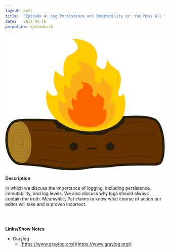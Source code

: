```yaml
---
layout: post
title:  "Episode 4: Log Persistence and Immutability or: You Miss All the Logs You Don’t Take"
date:   2017-05-16
permalink: episodes/4
---
```

<img src="/img/episode_4.jpg" alt="Burn the logs" width="700">

**Description**

In which we discuss the importance of logging, including persistence, immutability, and log levels.  We also discuss why logs should always contain the truth. Meanwhile, Pat claims to know what course of action our editor will take and is proven incorrect.

<iframe style="border: none" src="//html5-player.libsyn.com/embed/episode/id/5363240/height/50/width/640/theme/standard-mini/autonext/no/thumbnail/no/autoplay/no/preload/no/no_addthis/no/direction/backward/" height="30" width="320" scrolling="no"  allowfullscreen webkitallowfullscreen mozallowfullscreen oallowfullscreen msallowfullscreen></iframe>

**Links/Show Notes**

* Graylog
   * [https://www.graylog.org/](https://www.graylog.org/)
